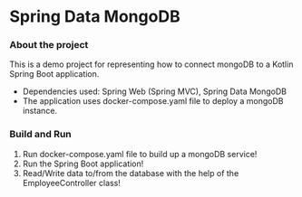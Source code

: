 # Spring Data MongoDB

### About the project
This is a demo project for representing how to connect mongoDB to a Kotlin Spring Boot application.
* Dependencies used: Spring Web (Spring MVC), Spring Data MongoDB
* The application uses docker-compose.yaml file to deploy a mongoDB instance.

### Build and Run
1. Run docker-compose.yaml file to build up a mongoDB service!
2. Run the Spring Boot application!
3. Read/Write data to/from the database with the help of the EmployeeController class!